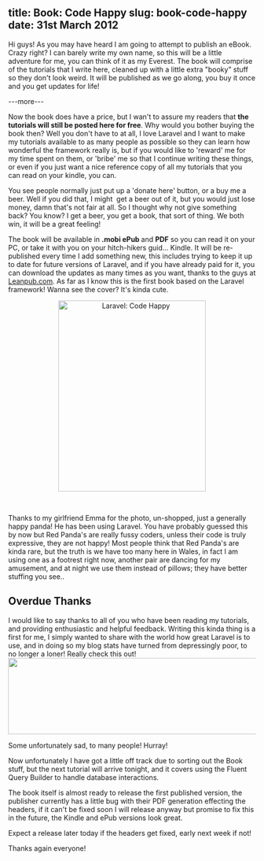 title: Book: Code Happy
slug: book-code-happy
date: 31st March 2012
-----------

Hi guys! As you may have heard I am going to attempt to publish an eBook. Crazy right? I can barely write my own name, so this will be a little adventure for me, you can think of it as my Everest. The book will comprise of the tutorials that I write here, cleaned up with a little extra "booky" stuff so they don't look weird. It will be published as we go along, you buy it once and you get updates for life!

---more---

Now the book does have a price, but I wan't to assure my readers that <strong>the tutorials will still be posted here for free</strong>. Why would you bother buying the book then? Well you don't have to at all, I love Laravel and I want to make my tutorials available to as many people as possible so they can learn how wonderful the framework really is, but if you would like to 'reward' me for my time spent on them, or 'bribe' me so that I continue writing these things, or even if you just want a nice reference copy of all my tutorials that you can read on your kindle, you can.

You see people normally just put up a 'donate here' button, or a buy me a beer. Well if you did that, I might  get a beer out of it, but you would just lose money, damn that's not fair at all. So I thought why not give something back? You know? I get a beer, you get a book, that sort of thing. We both win, it will be a great feeling!

The book will be available in <strong>.mobi ePub </strong>and <strong>PDF</strong> so you can read it on your PC, or take it with you on your hitch-hikers guid... Kindle. It will be re-published every time I add something new, this includes trying to keep it up to date for future versions of Laravel, and if you have already paid for it, you can download the updates as many times as you want, thanks to the guys at <a title="Leanpub.com" href="http://leanpub.com/" target="_blank">Leanpub.com</a>. As far as I know this is the first book based on the Laravel framework! Wanna see the cover? It's kinda cute.
<p style="text-align: center;"><img class="size-full wp-image-107 aligncenter" title="Code Happy Cover" src="/img/codehappy_book_preview.jpg" alt="Laravel: Code Happy" width="300" height="388" /></p>
&nbsp;

Thanks to my girlfriend Emma for the photo, un-shopped, just a generally happy panda! He has been using Laravel. You have probably guessed this by now but Red Panda's are really fussy coders, unless their code is truly expressive, they are not happy! Most people think that Red Panda's are kinda rare, but the truth is we have too many here in Wales, in fact I am using one as a footrest right now, another pair are dancing for my amusement, and at night we use them instead of pillows; they have better stuffing you see..
<h2>Overdue Thanks</h2>
I would like to say thanks to all of you who have been reading my tutorials, and providing enthusiastic and helpful feedback. Writing this kinda thing is a first for me, I simply wanted to share with the world how great Laravel is to use, and in doing so my blog stats have turned from depressingly poor, to no longer a loner! Really check this out!

<img class="aligncenter size-full wp-image-111" title="Sad Stats" src="/img/sadderstats.png" alt="" width="584" height="155" />

Some unfortunately sad, to many people! Hurray!

Now unfortunately I have got a little off track due to sorting out the Book stuff, but the next tutorial will arrive tonight, and it covers using the Fluent Query Builder to handle database interactions.

The book itself is almost ready to release the first published version, the publisher currently has a little bug with their PDF generation effecting the headers, if it can't be fixed soon I will release anyway but promise to fix this in the future, the Kindle and ePub versions look great.

Expect a release later today if the headers get fixed, early next week if not!

Thanks again everyone!
